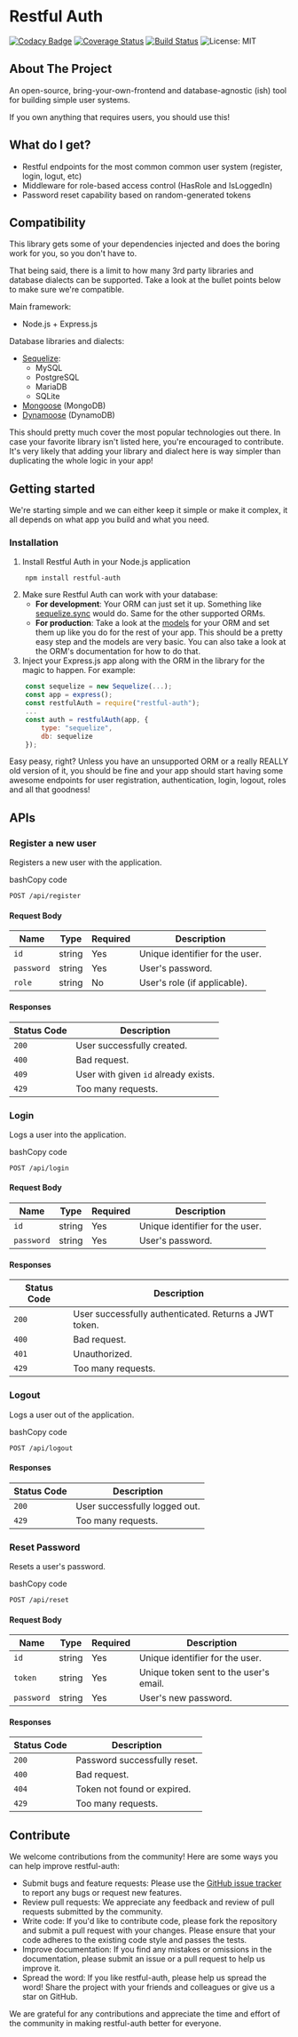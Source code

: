 # Restful Auth

[![Codacy Badge](https://app.codacy.com/project/badge/Grade/5b17056ba23f4e6ba8cb75c99a32b3ae)](https://www.codacy.com/gh/Mihai925/restful-auth/dashboard?utm_source=github.com&amp;utm_medium=referral&amp;utm_content=Mihai925/restful-auth&amp;utm_campaign=Badge_Grade) [![Coverage Status](https://coveralls.io/repos/github/Mihai925/restful-auth/badge.svg)](https://coveralls.io/github/Mihai925/restful-auth) [![Build Status](https://travis-ci.com/Mihai925/restful-auth.svg?branch=develop)](https://travis-ci.com/Mihai925/restful-auth)  ![License: MIT](https://img.shields.io/badge/License-MIT-green.svg)

## About The Project

An open-source, bring-your-own-frontend and database-agnostic (ish) tool for building simple user systems.

If you own anything that requires users, you should use this!

## What do I get?

 * Restful endpoints for the most common common user system (register, login, logut, etc)
 * Middleware for role-based access control (HasRole and IsLoggedIn)
 * Password reset capability based on random-generated tokens

## Compatibility

This library gets some of your dependencies injected and does the boring work for you, so you don't have to.

That being said, there is a limit to how many 3rd party libraries and database dialects can be supported. Take a look at the bullet points below to make sure we're compatible.

Main framework:

 * Node.js + Express.js

Database libraries and dialects:

 * [Sequelize](https://sequelize.org/):
    * MySQL
    * PostgreSQL
    * MariaDB
    * SQLite
 * [Mongoose](https://mongoosejs.com/) (MongoDB)
 * [Dynamoose](https://dynamoosejs.com/) (DynamoDB)

This should pretty much cover the most popular technologies out there. In case your favorite library isn't listed here, you're encouraged to contribute. It's very likely that adding your library and dialect here is way simpler than duplicating the whole logic in your app!

## Getting started

We're starting simple and we can either keep it simple or make it complex, it all depends on what app you build and what you need.

### Installation

 1. Install Restful Auth in your Node.js application
```shell
    npm install restful-auth
```
 2. Make sure Restful Auth can work with your database:
    * **For development**: Your ORM can just set it up. Something like [sequelize.sync](https://sequelize.org/master/manual/model-basics.html#synchronizing-all-models-at-once) would do. Same for the other supported ORMs.
    * **For production**: Take a look at the [models](https://github.com/Mihai925/restful-auth/tree/develop/models) for your ORM and set them up like you do for the rest of your app. This should be a pretty easy step and the models are very basic. You can also take a look at the ORM's documentation for how to do that.
 3. Inject your Express.js app along with the ORM in the library for the magic to happen. For example:
```javascript
    const sequelize = new Sequelize(...);
    const app = express();
    const restfulAuth = require("restful-auth");
    ...
    const auth = restfulAuth(app, {
    	type: "sequelize",
    	db: sequelize
    });

```
Easy peasy, right? Unless you have an unsupported ORM or a really REALLY old version of it, you should be fine and your app should start having some awesome endpoints for user registration, authentication, login, logout, roles and all that goodness!

## APIs

### Register a new user

Registers a new user with the application.

bashCopy code

`POST /api/register`

#### Request Body

| Name | Type | Required | Description |
| --- | --- | --- | --- |
| `id` | string | Yes | Unique identifier for the user. |
| `password` | string | Yes | User's password. |
| `role` | string | No | User's role (if applicable). |

#### Responses

| Status Code | Description |
| --- | --- |
| `200` | User successfully created. |
| `400` | Bad request. |
| `409` | User with given `id` already exists. |
| `429` | Too many requests. |

### Login

Logs a user into the application.

bashCopy code

`POST /api/login`

#### Request Body

| Name | Type | Required | Description |
| --- | --- | --- | --- |
| `id` | string | Yes | Unique identifier for the user. |
| `password` | string | Yes | User's password. |

#### Responses

| Status Code | Description |
| --- | --- |
| `200` | User successfully authenticated. Returns a JWT token. |
| `400` | Bad request. |
| `401` | Unauthorized. |
| `429` | Too many requests. |

### Logout

Logs a user out of the application.

bashCopy code

`POST /api/logout`

#### Responses

| Status Code | Description |
| --- | --- |
| `200` | User successfully logged out. |
| `429` | Too many requests. |

### Reset Password

Resets a user's password.

bashCopy code

`POST /api/reset`

#### Request Body

| Name | Type | Required | Description |
| --- | --- | --- | --- |
| `id` | string | Yes | Unique identifier for the user. |
| `token` | string | Yes | Unique token sent to the user's email. |
| `password` | string | Yes | User's new password. |

#### Responses

| Status Code | Description |
| --- | --- |
| `200` | Password successfully reset. |
| `400` | Bad request. |
| `404` | Token not found or expired. |
| `429` | Too many requests. |
## Contribute

We welcome contributions from the community! Here are some ways you can help improve restful-auth:

- Submit bugs and feature requests: Please use the [GitHub issue tracker](https://github.com/Mihai925/restful-auth/issues) to report any bugs or request new features.
- Review pull requests: We appreciate any feedback and review of pull requests submitted by the community.
- Write code: If you'd like to contribute code, please fork the repository and submit a pull request with your changes. Please ensure that your code adheres to the existing code style and passes the tests.
- Improve documentation: If you find any mistakes or omissions in the documentation, please submit an issue or a pull request to help us improve it.
- Spread the word: If you like restful-auth, please help us spread the word! Share the project with your friends and colleagues or give us a star on GitHub.

We are grateful for any contributions and appreciate the time and effort of the community in making restful-auth better for everyone.